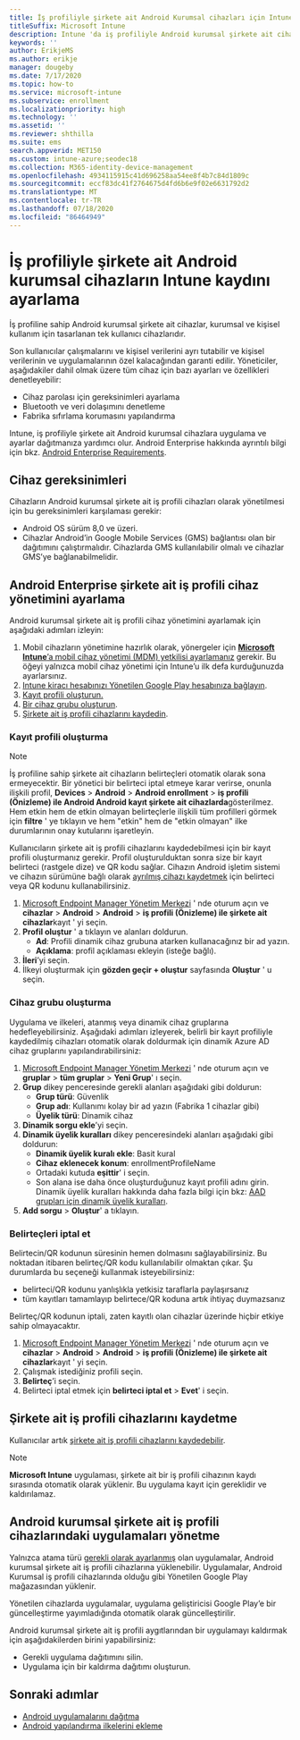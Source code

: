 ```yaml
---
title: İş profiliyle şirkete ait Android Kurumsal cihazları için Intune kaydını kurma
titleSuffix: Microsoft Intune
description: Intune 'da iş profiliyle Android kurumsal şirkete ait cihazları kaydetme hakkında bilgi edinin.
keywords: ''
author: ErikjeMS
ms.author: erikje
manager: dougeby
ms.date: 7/17/2020
ms.topic: how-to
ms.service: microsoft-intune
ms.subservice: enrollment
ms.localizationpriority: high
ms.technology: ''
ms.assetid: ''
ms.reviewer: shthilla
ms.suite: ems
search.appverid: MET150
ms.custom: intune-azure;seodec18
ms.collection: M365-identity-device-management
ms.openlocfilehash: 4934115915c41d696258aa54ee8f4b7c84d1809c
ms.sourcegitcommit: eccf83dc41f2764675d4fd6b6e9f02e6631792d2
ms.translationtype: MT
ms.contentlocale: tr-TR
ms.lasthandoff: 07/18/2020
ms.locfileid: "86464949"
---
```

# <a name="set-up-intune-enrollment-of-android-enterprise-corporate-owned-devices-with-work-profile"></a>İş profiliyle şirkete ait Android kurumsal cihazların Intune kaydını ayarlama

İş profiline sahip Android kurumsal şirkete ait cihazlar, kurumsal ve kişisel kullanım için tasarlanan tek kullanıcı cihazlarıdır.

Son kullanıcılar çalışmalarını ve kişisel verilerini ayrı tutabilir ve kişisel verilerinin ve uygulamalarının özel kalacağından garanti edilir. Yöneticiler, aşağıdakiler dahil olmak üzere tüm cihaz için bazı ayarları ve özellikleri denetleyebilir:

- Cihaz parolası için gereksinimleri ayarlama
- Bluetooth ve veri dolaşımını denetleme
- Fabrika sıfırlama korumasını yapılandırma

Intune, iş profiliyle şirkete ait Android kurumsal cihazlara uygulama ve ayarlar dağıtmanıza yardımcı olur. Android Enterprise hakkında ayrıntılı bilgi için bkz. [Android Enterprise Requirements](https://support.google.com/work/android/answer/6174145?hl=en&ref_topic=6151012).

## <a name="device-requirements"></a>Cihaz gereksinimleri

Cihazların Android kurumsal şirkete ait iş profili cihazları olarak yönetilmesi için bu gereksinimleri karşılaması gerekir:

- Android OS sürüm 8,0 ve üzeri.
- Cihazlar Android’in Google Mobile Services (GMS) bağlantısı olan bir dağıtımını çalıştırmalıdır. Cihazlarda GMS kullanılabilir olmalı ve cihazlar GMS’ye bağlanabilmelidir.

## <a name="set-up-android-enterprise-corporate-owned-work-profile-device-management"></a>Android Enterprise şirkete ait iş profili cihaz yönetimini ayarlama

Android kurumsal şirkete ait iş profili cihaz yönetimini ayarlamak için aşağıdaki adımları izleyin:

1. Mobil cihazların yönetimine hazırlık olarak, yönergeler için [**Microsoft Intune**’a mobil cihaz yönetimi (MDM) yetkilisi ayarlamanız](../fundamentals/mdm-authority-set.md) gerekir. Bu öğeyi yalnızca mobil cihaz yönetimi için Intune’u ilk defa kurduğunuzda ayarlarsınız.
2. [Intune kiracı hesabınızı Yönetilen Google Play hesabınıza bağlayın](connect-intune-android-enterprise.md).
3. [Kayıt profili oluşturun.](#create-an-enrollment-profile)
4. [Bir cihaz grubu oluşturun](#create-a-device-group).
5. [Şirkete ait iş profili cihazlarını kaydedin](#enroll-the-corporate-owned-work-profile-devices).

### <a name="create-an-enrollment-profile"></a>Kayıt profili oluşturma

> [!NOTE]
> İş profiline sahip şirkete ait cihazların belirteçleri otomatik olarak sona ermeyecektir. Bir yönetici bir belirteci iptal etmeye karar verirse, onunla ilişkili profil, **Devices**  >  **Android**  >  **Android enrollment**  >  **iş profili (Önizleme) ile Android Android kayıt şirkete ait cihazlarda**gösterilmez. Hem etkin hem de etkin olmayan belirteçlerle ilişkili tüm profilleri görmek için **filtre** ' ye tıklayın ve hem "etkin" hem de "etkin olmayan" ilke durumlarının onay kutularını işaretleyin. 

Kullanıcıların şirkete ait iş profili cihazlarını kaydedebilmesi için bir kayıt profili oluşturmanız gerekir. Profil oluşturulduktan sonra size bir kayıt belirteci (rastgele dize) ve QR kodu sağlar. Cihazın Android işletim sistemi ve cihazın sürümüne bağlı olarak [ayrılmış cihazı kaydetmek](#enroll-the-corporate-owned-work-profile-devices) için belirteci veya QR kodunu kullanabilirsiniz.

1. [Microsoft Endpoint Manager Yönetim Merkezi](https://go.microsoft.com/fwlink/?linkid=2109431) ' nde oturum açın ve **cihazlar**  >  **Android**  >  **Android**  >  **iş profili (Önizleme) ile şirkete ait cihazlar**kayıt ' yi seçin.
2. **Profil oluştur** ' a tıklayın ve alanları doldurun.
    - **Ad**: Profili dinamik cihaz grubuna atarken kullanacağınız bir ad yazın.
    - **Açıklama**: profil açıklaması ekleyin (isteğe bağlı).
3. **İleri**’yi seçin.
5. İlkeyi oluşturmak için **gözden geçir + oluştur** sayfasında **Oluştur** ' u seçin.

### <a name="create-a-device-group"></a>Cihaz grubu oluşturma

Uygulama ve ilkeleri, atanmış veya dinamik cihaz gruplarına hedefleyebilirsiniz. Aşağıdaki adımları izleyerek, belirli bir kayıt profiliyle kaydedilmiş cihazları otomatik olarak doldurmak için dinamik Azure AD cihaz gruplarını yapılandırabilirsiniz:

1. [Microsoft Endpoint Manager Yönetim Merkezi](https://go.microsoft.com/fwlink/?linkid=2109431) ' nde oturum açın ve **gruplar**  >  **tüm gruplar**  >  **Yeni Grup**' ı seçin.
2. **Grup** dikey penceresinde gerekli alanları aşağıdaki gibi doldurun:
    - **Grup türü**: Güvenlik
    - **Grup adı**: Kullanımı kolay bir ad yazın (Fabrika 1 cihazlar gibi)
    - **Üyelik türü**: Dinamik cihaz
3. **Dinamik sorgu ekle**’yi seçin.
4. **Dinamik üyelik kuralları** dikey penceresindeki alanları aşağıdaki gibi doldurun:
    - **Dinamik üyelik kuralı ekle**: Basit kural
    - **Cihaz eklenecek konum**: enrollmentProfileName
    - Ortadaki kutuda **eşittir**' i seçin.
    - Son alana ise daha önce oluşturduğunuz kayıt profili adını girin.
    Dinamik üyelik kuralları hakkında daha fazla bilgi için bkz: [AAD grupları için dinamik üyelik kuralları](https://docs.microsoft.com/azure/active-directory/users-groups-roles/groups-dynamic-membership). 
5. **Add sorgu**  >  **Oluştur**' a tıklayın.

### <a name="revoke-tokens"></a>Belirteçleri iptal et

Belirtecin/QR kodunun süresinin hemen dolmasını sağlayabilirsiniz. Bu noktadan itibaren belirteç/QR kodu kullanılabilir olmaktan çıkar. Şu durumlarda bu seçeneği kullanmak isteyebilirsiniz:
  - belirteci/QR kodunu yanlışlıkla yetkisiz taraflarla paylaşırsanız
  - tüm kayıtları tamamlayıp belirtece/QR koduna artık ihtiyaç duymazsanız

Belirteç/QR kodunun iptali, zaten kayıtlı olan cihazlar üzerinde hiçbir etkiye sahip olmayacaktır.

1. [Microsoft Endpoint Manager Yönetim Merkezi](https://go.microsoft.com/fwlink/?linkid=2109431) ' nde oturum açın ve **cihazlar**  >  **Android**  >  **Android**  >  **iş profili (Önizleme) ile şirkete ait cihazlar**kayıt ' yi seçin.
2. Çalışmak istediğiniz profili seçin.
3. **Belirteç**’i seçin.
5. Belirteci iptal etmek için **belirteci iptal et**  >  **Evet**' i seçin.

## <a name="enroll-the-corporate-owned-work-profile-devices"></a>Şirkete ait iş profili cihazlarını kaydetme

Kullanıcılar artık [şirkete ait iş profili cihazlarını kaydedebilir](android-dedicated-devices-fully-managed-enroll.md).

> [!NOTE]
> **Microsoft Intune** uygulaması, şirkete ait bir iş profili cihazının kaydı sırasında otomatik olarak yüklenir.  Bu uygulama kayıt için gereklidir ve kaldırılamaz. 

## <a name="managing-apps-on-android-enterprise-corporate-owned-work-profile-devices"></a>Android kurumsal şirkete ait iş profili cihazlarındaki uygulamaları yönetme

Yalnızca atama türü [gerekli olarak ayarlanmış](../apps/apps-deploy.md#assign-an-app) olan uygulamalar, Android kurumsal şirkete ait iş profili cihazlarına yüklenebilir. Uygulamalar, Android Kurumsal iş profili cihazlarında olduğu gibi Yönetilen Google Play mağazasından yüklenir.

Yönetilen cihazlarda uygulamalar, uygulama geliştiricisi Google Play’e bir güncelleştirme yayımladığında otomatik olarak güncelleştirilir.

Android kurumsal şirkete ait iş profili aygıtlarından bir uygulamayı kaldırmak için aşağıdakilerden birini yapabilirsiniz:
- Gerekli uygulama dağıtımını silin.
- Uygulama için bir kaldırma dağıtımı oluşturun.

## <a name="next-steps"></a>Sonraki adımlar
- [Android uygulamalarını dağıtma](../apps/apps-deploy.md)
- [Android yapılandırma ilkelerini ekleme](../configuration/device-profiles.md)
